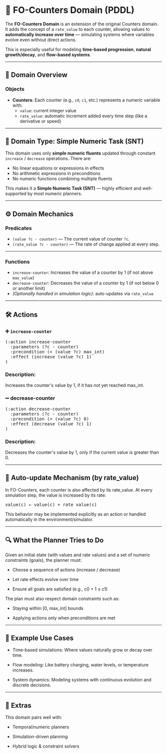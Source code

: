# 🔄 FO-Counters Domain (PDDL)

The **FO-Counters Domain** is an extension of the original Counters domain. It adds the concept of a `rate_value` to each counter, allowing values to **automatically increase over time** — simulating systems where variables evolve even without direct actions.

This is especially useful for modeling **time-based progression**, **natural growth/decay**, and **flow-based systems**.

---

## 📂 Domain Overview

### Objects

- **Counters**: Each counter (e.g., `c0`, `c1`, etc.) represents a numeric variable with:
  - `value`: current integer value
  - `rate_value`: automatic increment added every time step (like a derivative or speed)

---

## 🧮 Domain Type: Simple Numeric Task (SNT)

This domain uses only **simple numeric fluents** updated through constant `increase` / `decrease` operations. There are:

- No linear equations or expressions in effects
- No arithmetic expressions in preconditions
- No numeric functions combining multiple fluents

This makes it a **Simple Numeric Task (SNT)** — highly efficient and well-supported by most numeric planners.

---

## ⚙️ Domain Mechanics

### Predicates

- `(value ?c - counter)` — The current value of counter `?c`.
- `(rate_value ?c - counter)` — The rate of change applied at every step.

---

### Functions

- `increase-counter`: Increases the value of a counter by 1 (if not above `max_value`)
- `decrease-counter`: Decreases the value of a counter by 1 (if not below 0 or another limit)
- *(Optionally handled in simulation logic)*: auto-updates via `rate_value`

---

## 🛠️ Actions

### ➕ `increase-counter`

<pre>(:action increase-counter
  :parameters (?c - counter)
  :precondition (< (value ?c) max_int)
  :effect (increase (value ?c) 1)
)</pre>

### Description:
Increases the counter's value by 1, if it has not yet reached max_int.

### ➖ decrease-counter
<pre>(:action decrease-counter
  :parameters (?c - counter)
  :precondition (> (value ?c) 0)
  :effect (decrease (value ?c) 1)
)</pre>

### Description:
Decreases the counter's value by 1, only if the current value is greater than 0.

---
## 🔁 Auto-update Mechanism (by rate_value)
In FO-Counters, each counter is also affected by its rate_value. At every simulation step, the value is increased by its rate:
<pre>value(c) ← value(c) + rate_value(c)</pre>
This behavior may be implemented explicitly as an action or handled automatically in the environment/simulator.

---
## 🔍 What the Planner Tries to Do
Given an initial state (with values and rate values) and a set of numeric constraints (goals), the planner must:

- Choose a sequence of actions (increase / decrease)

- Let rate effects evolve over time

- Ensure all goals are satisfied (e.g., c0 + 1 ≤ c1)

The plan must also respect domain constraints such as:

- Staying within [0, max_int] bounds

- Applying actions only when preconditions are met

---
## 🧪 Example Use Cases
- Time-based simulations: Where values naturally grow or decay over time.

- Flow modeling: Like battery charging, water levels, or temperature increases.

- System dynamics: Modeling systems with continuous evolution and discrete decisions.
---
## 🎒 Extras
This domain pairs well with:

- Temporal/numeric planners

- Simulation-driven planning

- Hybrid logic & constraint solvers


